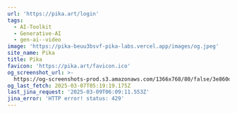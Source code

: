 ```yaml
---
url: 'https://pika.art/login'
tags:
  - AI-Toolkit
  - Generative-AI
  - gen-ai--video
image: 'https://pika-beuu3bsvf-pika-labs.vercel.app/images/og.jpeg'
site_name: Pika
title: Pika
favicon: 'https://pika.art/favicon.ico'
og_screenshot_url: >-
  https://og-screenshots-prod.s3.amazonaws.com/1366x768/80/false/3e860d578a9d2d5bf36ea32e2871db1928f10d67f005c48428fda671cdc43da0.jpeg
og_last_fetch: 2025-03-07T05:19:19.175Z
last_jina_request: '2025-03-09T06:09:11.553Z'
jina_error: 'HTTP error! status: 429'
---
```


